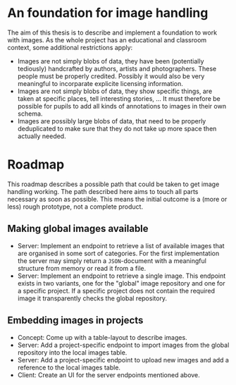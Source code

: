 # An foundation for image handling

The aim of this thesis is to describe and implement a foundation to work with images. As the whole project has an educational and classroom context, some additional restrictions apply:

* Images are not simply blobs of data, they have been (potentially tediously) handcrafted by authors, artists and photographers. These people must be properly credited. Possibly it would also be very meaningful to incorparate explicite licensing information.
* Images are not simply blobs of data, they show specific things, are taken at specific places, tell interesting stories, ... It must therefore be possible for pupils to add all kinds of annotations to images in their own schema.
* Images are possibly large blobs of data, that need to be properly deduplicated to make sure that they do not take up more space then actually needed.

# Roadmap

This roadmap describes a possible path that could be taken to get image handling working. The path described here aims to touch all parts necessary as soon as possible. This means the initial outcome is a (more or less) rough prototype, not a complete product.

## Making global images available

* Server: Implement an endpoint to retrieve a list of available images that are organised in some sort of categories. For the first implementation the server may simply return a `JSON`-document with a meaningful structure from memory or read it from a file.
* Server: Implement an endpoint to retrieve a single image. This endpoint exists in two variants, one for the "global" image repository and one for a specific project. If a specific project does not contain the required image it transparently checks the global repository.

## Embedding images in projects

* Concept: Come up with a table-layout to describe images.
* Server: Add a project-specific endpoint to import images from the global repository into the local images table.
* Server: Add a project-specific endpoint to upload new images and add a reference to the local images table.
* Client: Create an UI for the server endpoints mentioned above.

